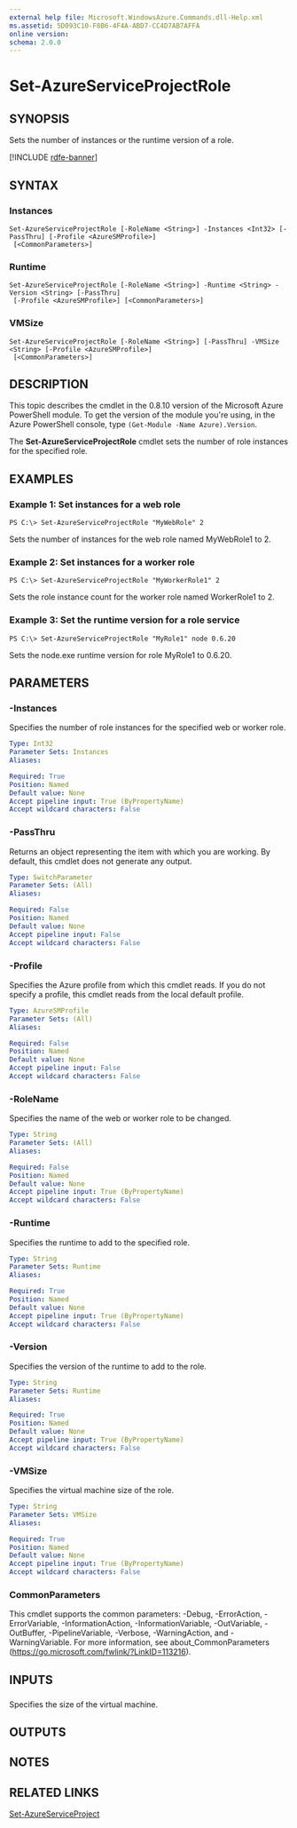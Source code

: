 ```yaml
---
external help file: Microsoft.WindowsAzure.Commands.dll-Help.xml
ms.assetid: 5D093C10-F8B6-4F4A-ABD7-CC4D7AB7AFFA
online version: 
schema: 2.0.0
---
```


# Set-AzureServiceProjectRole

## SYNOPSIS
Sets the number of instances or the runtime version of a role.

[!INCLUDE [rdfe-banner](../../includes/rdfe-banner.md)]

## SYNTAX

### Instances
```
Set-AzureServiceProjectRole [-RoleName <String>] -Instances <Int32> [-PassThru] [-Profile <AzureSMProfile>]
 [<CommonParameters>]
```

### Runtime
```
Set-AzureServiceProjectRole [-RoleName <String>] -Runtime <String> -Version <String> [-PassThru]
 [-Profile <AzureSMProfile>] [<CommonParameters>]
```

### VMSize
```
Set-AzureServiceProjectRole [-RoleName <String>] [-PassThru] -VMSize <String> [-Profile <AzureSMProfile>]
 [<CommonParameters>]
```

## DESCRIPTION
This topic describes the cmdlet in the 0.8.10 version of the Microsoft Azure PowerShell module.
To get the version of the module you're using, in the Azure PowerShell console, type `(Get-Module -Name Azure).Version`.

The **Set-AzureServiceProjectRole** cmdlet sets the number of role instances for the specified role.

## EXAMPLES

### Example 1: Set instances for a web role
```
PS C:\> Set-AzureServiceProjectRole "MyWebRole" 2
```

Sets the number of instances for the web role named MyWebRole1 to 2.

### Example 2: Set instances for a worker role
```
PS C:\> Set-AzureServiceProjectRole "MyWorkerRole1" 2
```

Sets the role instance count for the worker role named WorkerRole1 to 2.

### Example 3: Set the runtime version for a role service
```
PS C:\> Set-AzureServiceProjectRole "MyRole1" node 0.6.20
```

Sets the node.exe runtime version for role MyRole1 to 0.6.20.

## PARAMETERS

### -Instances
Specifies the number of role instances for the specified web or worker role.

```yaml
Type: Int32
Parameter Sets: Instances
Aliases: 

Required: True
Position: Named
Default value: None
Accept pipeline input: True (ByPropertyName)
Accept wildcard characters: False
```

### -PassThru
Returns an object representing the item with which you are working.
By default, this cmdlet does not generate any output.

```yaml
Type: SwitchParameter
Parameter Sets: (All)
Aliases: 

Required: False
Position: Named
Default value: None
Accept pipeline input: False
Accept wildcard characters: False
```

### -Profile
Specifies the Azure profile from which this cmdlet reads.
If you do not specify a profile, this cmdlet reads from the local default profile.

```yaml
Type: AzureSMProfile
Parameter Sets: (All)
Aliases: 

Required: False
Position: Named
Default value: None
Accept pipeline input: False
Accept wildcard characters: False
```

### -RoleName
Specifies the name of the web or worker role to be changed.

```yaml
Type: String
Parameter Sets: (All)
Aliases: 

Required: False
Position: Named
Default value: None
Accept pipeline input: True (ByPropertyName)
Accept wildcard characters: False
```

### -Runtime
Specifies the runtime to add to the specified role.

```yaml
Type: String
Parameter Sets: Runtime
Aliases: 

Required: True
Position: Named
Default value: None
Accept pipeline input: True (ByPropertyName)
Accept wildcard characters: False
```

### -Version
Specifies the version of the runtime to add to the role.

```yaml
Type: String
Parameter Sets: Runtime
Aliases: 

Required: True
Position: Named
Default value: None
Accept pipeline input: True (ByPropertyName)
Accept wildcard characters: False
```

### -VMSize
Specifies the virtual machine size of the role.

```yaml
Type: String
Parameter Sets: VMSize
Aliases: 

Required: True
Position: Named
Default value: None
Accept pipeline input: True (ByPropertyName)
Accept wildcard characters: False
```

### CommonParameters
This cmdlet supports the common parameters: -Debug, -ErrorAction, -ErrorVariable, -InformationAction, -InformationVariable, -OutVariable, -OutBuffer, -PipelineVariable, -Verbose, -WarningAction, and -WarningVariable. For more information, see about_CommonParameters (https://go.microsoft.com/fwlink/?LinkID=113216).

## INPUTS

###  
Specifies the size of the virtual machine.

## OUTPUTS

## NOTES

## RELATED LINKS

[Set-AzureServiceProject](./Set-AzureServiceProject.md)


